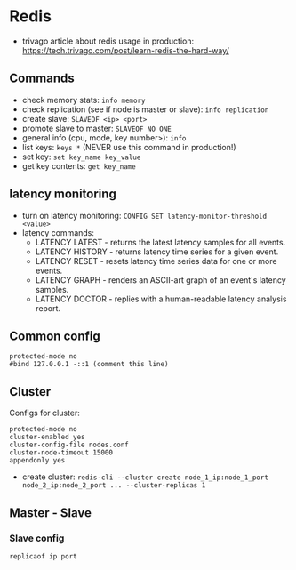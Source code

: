 # Redis

* trivago article about redis usage in production: https://tech.trivago.com/post/learn-redis-the-hard-way/

## Commands

* check memory stats: `info memory`
* check replication (see if node is master or slave): `info replication`
* create slave: `SLAVEOF <ip> <port>`
* promote slave to master: `SLAVEOF NO ONE`
* general info (cpu, mode, key number>): `info`
* list keys: `keys *` (NEVER use this command in production!)
* set key: `set key_name key_value`
* get key contents: `get key_name`

## latency monitoring
* turn on latency monitoring: `CONFIG SET latency-monitor-threshold <value>`
* latency commands:
  * LATENCY LATEST - returns the latest latency samples for all events.
  * LATENCY HISTORY - returns latency time series for a given event.
  * LATENCY RESET - resets latency time series data for one or more events.
  * LATENCY GRAPH - renders an ASCII-art graph of an event's latency samples.
  * LATENCY DOCTOR - replies with a human-readable latency analysis report.


## Common config 
```
protected-mode no
#bind 127.0.0.1 -::1 (comment this line)
```

## Cluster

Configs for cluster:
```
protected-mode no
cluster-enabled yes
cluster-config-file nodes.conf
cluster-node-timeout 15000
appendonly yes
```

* create cluster: `redis-cli --cluster create node_1_ip:node_1_port node_2_ip:node_2_port ... --cluster-replicas 1`

## Master - Slave

### Slave config
```
replicaof ip port
```